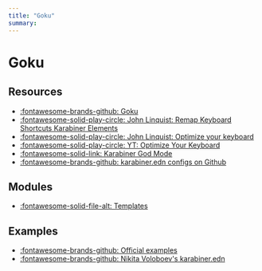 ```yaml
---
title: "Goku"
summary:
---
```


Goku
===

Resources
---

- [:fontawesome-brands-github: Goku](https://github.com/yqrashawn/GokuRakuJoudo)
- [:fontawesome-solid-play-circle: John Linquist: Remap Keyboard Shortcuts
  Karabiner Elements](https://www.youtube.com/watch?v=vysHEYTp0H4)
- [:fontawesome-solid-play-circle: John Linquist: Optimize your
    keyboard](https://www.pscp.tv/johnlindquist/1vOxworogovxB)
- [:fontawesome-solid-play-circle: YT: Optimize Your
    Keyboard](https://www.youtube.com/watch?v=emNG5DuEzaY)
- [:fontawesome-solid-link: Karabiner God
    Mode](https://medium.com/@nikitavoloboev/karabiner-god-mode-7407a5ddc8f6)
- [:fontawesome-brands-github: karabiner.edn configs on
    Github](https://github.com/search?l=&o=desc&q=extension%3A.edn+filename%3Akarabiner.edn&s=&type=Code)

Modules
---

- [:fontawesome-solid-file-alt: Templates](01-templates.md)

Examples
---

- [:fontawesome-brands-github: Official
    examples](https://github.com/yqrashawn/GokuRakuJoudo/blob/master/examples.org)
- [:fontawesome-brands-github: Nikita Voloboev's
    karabiner.edn](https://github.com/nikitavoloboev/dotfiles/blob/master/karabiner/karabiner.edn)

